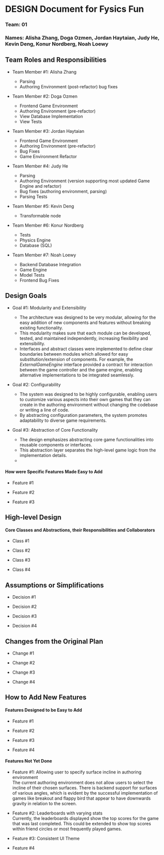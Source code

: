 # DESIGN Document for Fysics Fun

### Team: 01

### Names: Alisha Zhang, Doga Ozmen, Jordan Haytaian, Judy He, Kevin Deng, Konur Nordberg, Noah Loewy

## Team Roles and Responsibilities

* Team Member #1: Alisha Zhang
    * Parsing
    * Authoring Environment (post-refactor) bug fixes

* Team Member #2: Doga Ozmen
    * Frontend Game Environment
    * Authoring Environment (pre-refactor)
    * View Database Implementation
    * View Tests

* Team Member #3: Jordan Haytaian
    * Frontend Game Environment
    * Authoring Environment (pre-refactor)
    * Bug Fixes
    * Game Environment Refactor

* Team Member #4: Judy He
    * Parsing
    * Authoring Environment (version supporting most updated Game Engine and refactor)
    * Bug fixes (authoring environment, parsing)
    * Parsing Tests

* Team Member #5: Kevin Deng
    * Transformable node

* Team Member #6: Konur Nordberg
    * Tests
    * Physics Engine
    * Database (SQL)

* Team Member #7: Noah Loewy
    * Backend Database Integration
    * Game Engine
    * Model Tests
    * Frontend Bug Fixes

## Design Goals

* Goal #1: Modularity and Extensibility
  * The architecture was designed to be very modular, allowing for the easy addition of new components and features without breaking existing functionality. 
  * This modularity makes sure that each module can be developed, tested, and maintained independently, increasing flexibility and extensibility.
  * Interfaces and abstract classes were implemented to define clear boundaries between modules which allowed for easy substitution/extension of components. For example, the *ExternalGameEngine* interface provided a contract for interaction between the game controller and the game engine, 
  enabling alternative implementations to be integrated seamlessly.

* Goal #2: Configurability 
  * The system was designed to be highly configurable, enabling users to customize various aspects into their own games that they can create in the authoring environment without changing the codebase or writing a line of code. 
  * By abstracting configuration parameters, the system promotes adaptability to diverse game requirements.

* Goal #3: Abstraction of Core Functionality
  * The design emphasizes abstracting core game functionalities into reusable components or interfaces. 
  * This abstraction layer separates the high-level game logic from the implementation details.
  * 

#### How were Specific Features Made Easy to Add

* Feature #1

* Feature #2

* Feature #3

## High-level Design

#### Core Classes and Abstractions, their Responsibilities and Collaborators

* Class #1

* Class #2

* Class #3

* Class #4

## Assumptions or Simplifications

* Decision #1

* Decision #2

* Decision #3

* Decision #4

## Changes from the Original Plan

* Change #1

* Change #2

* Change #3

* Change #4

## How to Add New Features

#### Features Designed to be Easy to Add

* Feature #1

* Feature #2

* Feature #3

* Feature #4

#### Features Not Yet Done

* Feature #1: Allowing user to specify surface incline in authoring environment  
  The current authoring environment does not allow users to select the incline of their chosen
  surfaces. There is backend support for surfaces of various angles, which is evident by the
  successful implementation of games like breakout and flappy bird that appear to have downwards
  gravity in relation to the screen.

* Feature #2: Leaderboards with varying stats  
  Currently, the leaderboards displayed show the top scores for the game that was last completed.
  This could be extended to show top scores within friend circles or most frequently played games.

* Feature #3: Consistent UI Theme

* Feature #4
 